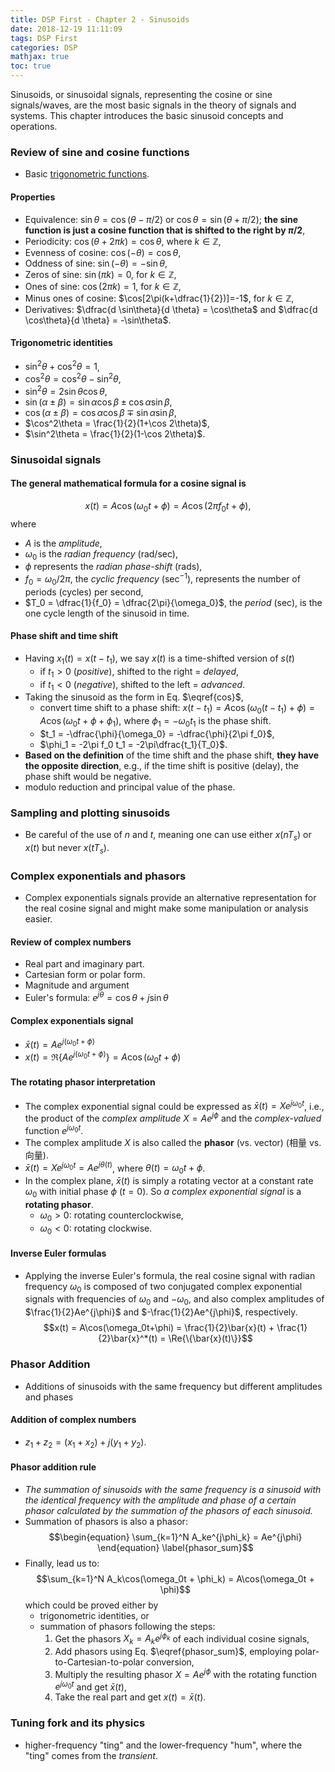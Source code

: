```yaml
---
title: DSP First - Chapter 2 - Sinusoids
date: 2018-12-19 11:11:09
tags: DSP First
categories: DSP
mathjax: true
toc: true
---
```


Sinusoids, or sinusoidal signals, representing the cosine or sine signals/waves, are the most basic signals in the theory of signals and systems. This chapter introduces the basic sinusoid concepts and operations.

<!--more-->

### Review of sine and cosine functions
- Basic [trigonometric functions](https://en.wikipedia.org/wiki/Trigonometric_functions).

#### Properties
- Equivalence: $\sin\theta = \cos(\theta-\pi/2)$ or $\cos\theta=\sin(\theta+\pi/2)$; **the sine function is just a cosine function that is shifted to the right by $\pi/2$**,
- Periodicity: $\cos(\theta + 2\pi k) = \cos\theta$, where $k\in \mathbb{Z}$,
- Evenness of cosine: $\cos(-\theta) = \cos\theta$,
- Oddness of sine: $\sin(-\theta) = -\sin\theta$,
- Zeros of sine: $\sin(\pi k) = 0$, for $k\in\mathbb{Z}$,
- Ones of sine: $\cos(2\pi k) = 1$, for $k\in\mathbb{Z}$,
- Minus ones of cosine: $\cos[2\pi(k+\dfrac{1}{2})]=-1$, for $k\in\mathbb{Z}$,
- Derivatives: $\dfrac{d \sin\theta}{d \theta} = \cos\theta$ and $\dfrac{d \cos\theta}{d \theta} = -\sin\theta$.

#### Trigonometric identities
- $\sin^2\theta + \cos^2\theta = 1$,
- $\cos^2\theta = \cos^2\theta - \sin^2\theta$,
- $\sin^2\theta = 2\sin\theta\cos\theta$,
- $\sin(\alpha\pm\beta) = \sin\alpha\cos\beta \pm \cos\alpha\sin\beta$,
- $\cos(\alpha\pm\beta) = \cos\alpha\cos\beta \mp \sin\alpha\sin\beta$,
- $\cos^2\theta = \frac{1}{2}(1+\cos 2\theta)$,
- $\sin^2\theta = \frac{1}{2}(1-\cos 2\theta)$.


### Sinusoidal signals
#### The general mathematical formula for a cosine signal is
$$\begin{equation}
   x(t) = A\cos(\omega_0 t + \phi) = A\cos(2\pi f_0 t + \phi),
\end{equation}\label{cos}$$
where 
- $A$ is the *amplitude*,
- $\omega_0$ is the *radian frequency* (rad/sec),
- $\phi$ represents the *radian phase-shift* (rads),
- $f_0 = \omega_0/2\pi$, the *cyclic frequency* (sec$^{-1}$), represents the number of periods (cycles) per second,
- $T_0 = \dfrac{1}{f_0} = \dfrac{2\pi}{\omega_0}$, the *period* (sec), is the one cycle length of the sinusoid in time.

#### Phase shift and time shift
- Having $x_1(t) = x(t-t_1)$, we say $x(t)$ is a time-shifted version of $s(t)$
  - if $t_1 > 0$ (*positive*), shifted to the right = *delayed*,
  - if $t_1 < 0$ (*negative*), shifted to the left  = *advanced*.
- Taking the sinusoid as the form in Eq. $\eqref{cos}$,
  - convert time shift to a phase shift: $x(t-t_1) = A\cos(\omega_0(t-t_1)+\phi) = A\cos(\omega_0t+\phi+\phi_1)$, where $\phi_1 = -\omega_0t_1$ is the phase shift.
  - $t_1 = -\dfrac{\phi}{\omega_0} = -\dfrac{\phi}{2\pi f_0}$,
  - $\phi_1 = -2\pi f_0 t_1 = -2\pi\dfrac{t_1}{T_0}$.
- **Based on the definition** of the time shift and the phase shift, **they have the opposite direction**, e.g., if the time shift is positive (delay), the phase shift would be negative.
- modulo reduction and principal value of the phase.

### Sampling and plotting sinusoids
- Be careful of the use of $n$ and $t$, meaning one can use either $x(nT_s)$ or $x(t)$ but never $x(tT_s)$.

### Complex exponentials and phasors
- Complex exponentials signals provide an alternative representation for the real cosine signal and might make some manipulation or analysis easier.

#### Review of complex numbers
- Real part and imaginary part.
- Cartesian form or polar form.
- Magnitude and argument
- Euler's formula: $e^{j\theta} = \cos\theta + j\sin\theta$

#### Complex exponentials signal
- $\bar{x}(t) = Ae^{j(\omega_0t + \phi)}$
- $x(t) = \Re{\{Ae^{j(\omega_0t+\phi)}\}} = A\cos(\omega_0t+\phi)$

  
#### The rotating phasor interpretation
- The complex exponential signal could be expressed as $\bar{x}(t)=Xe^{j\omega_0t}$, i.e., the product of the *complex amplitude* $X=Ae^{j\phi}$ and the *complex-valued* function $e^{j\omega_0t}$.
- The complex amplitude $X$ is also called the **phasor** (vs. vector) (相量 vs. 向量).
- $\bar{x}(t)=Xe^{j\omega_0t}=Ae^{j\theta(t)}$, where $\theta(t) = \omega_0t + \phi$.
- In the complex plane, $\bar{x}(t)$ is simply a rotating vector at a constant rate $\omega_0$ with initial phase $\phi$ ($t=0$). So *a complex exponential signal* is a **rotating phasor**.
  - $\omega_0 > 0$: rotating counterclockwise,
  - $\omega_0 < 0$: rotating clockwise.
  
#### Inverse Euler formulas
- Applying the inverse Euler's formula, the real cosine signal with radian frequency $\omega_0$ is composed of two conjugated complex exponential signals with frequencies of $\omega_0$ and $-\omega_0$, and also complex amplitudes of $\frac{1}{2}Ae^{j\phi}$ and $-\frac{1}{2}Ae^{j\phi}$, respectively.
  $$x(t) = A\cos(\omega_0t+\phi) = \frac{1}{2}\bar{x}(t) + \frac{1}{2}\bar{x}^*(t) = \Re{\{\bar{x}(t)\}}$$

### Phasor Addition 
- Additions of sinusoids with the same frequency but different amplitudes and phases

#### Addition of complex numbers
- $z_1+z_2= (x_1+x_2)+j(y_1+y_2)$.

#### Phasor addition rule
- *The summation of sinusoids with the same frequency is a sinusoid with the identical frequency with the amplitude and phase of a certain phasor calculated by the summation of the phasors of each sinusoid.*
- Summation of phasors is also a phasor: 
    $$\begin{equation}
	  \sum_{k=1}^N A_ke^{j\phi_k} = Ae^{j\phi}
	  \end{equation} \label{phasor_sum}$$
- Finally, lead us to: $$\sum_{k=1}^N A_k\cos(\omega_0t + \phi_k) = A\cos(\omega_0t + \phi)$$
  which could be proved either by
  - trigonometric identities, or
  - summation of phasors following the steps:
    1. Get the phasors $X_k = A_ke^{j\phi_k}$ of each individual cosine signals,
    2. Add phasors using Eq. $\eqref{phasor_sum}$, employing polar-to-Cartesian-to-polar conversion,
    3. Multiply the resulting phasor $X=Ae^{j\phi}$ with the rotating function $e^{j\omega_0t}$ and get $\bar{x}(t)$,
    4. Take the real part and get $x(t) = \bar{x}(t)$.

### Tuning fork and its physics
- higher-frequency "ting" and the lower-frequency "hum", where the "ting" comes from the *transient*.


